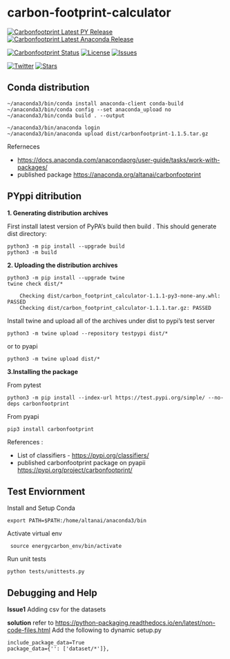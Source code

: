 # carbon-footprint-calculator

[![Carbonfootprint Latest PY Release](https://img.shields.io/badge/carbonfootprint-latest%20release-pink)](https://pypi.org/project/carbonfootprint/)
[![Carbonfootprint Latest Anaconda Release](
https://anaconda.org/altanai/carbonfootprint/badges/version.svg)](https://anaconda.org/altanai/carbonfootprint)


[![Carbonfootprint Status](https://img.shields.io/badge/status-stable-brightgreen)](https://pypi.org/project/carbonfootprint/#history)
[![License](https://img.shields.io/github/license/renewable-energy-experiments/carbon-footprint-calculator)](https://github.com/renewable-energy-experiments/carbon-footprint-calculator/blob/main/LICENSE)
[![Issues](https://img.shields.io/github/issues/renewable-energy-experiments/carbon-footprint-calculator)](https://github.com/renewable-energy-experiments/carbon-footprint-calculator/issues)

[![Twitter](https://img.shields.io/twitter/url?url=https%3A%2F%2Fgithub.com%2Frenewable-energy-experiments%2Fcarbon-footprint-calculator
)](https://twitter.com/altanai)
[![Stars](https://img.shields.io/github/stars/renewable-energy-experiments/carbon-footprint-calculator)](https://github.com/renewable-energy-experiments/carbon-footprint-calculator/stargazers)

## Conda distribution

    ~/anaconda3/bin/conda install anaconda-client conda-build
    ~/anaconda3/bin/conda config --set anaconda_upload no
    ~/anaconda3/bin/conda build . --output

    ~/anaconda3/bin/anaconda login
    ~/anaconda3/bin/anaconda upload dist/carbonfootprint-1.1.5.tar.gz
 
Referneces 
 - https://docs.anaconda.com/anacondaorg/user-guide/tasks/work-with-packages/
 - published package  https://anaconda.org/altanai/carbonfootprint
 
## PYppi ditribution 

**1. Generating distribution archives**

First install latest version of PyPA’s build then build . This should generate dist directory:

    python3 -m pip install --upgrade build
    python3 -m build
    
**2. Uploading the distribution archives**

    python3 -m pip install --upgrade twine
    twine check dist/*
    
        Checking dist/carbon_footprint_calculator-1.1.1-py3-none-any.whl: PASSED
        Checking dist/carbon_footprint_calculator-1.1.1.tar.gz: PASSED

Install twine and upload all of the archives under dist to pypi’s test server

    python3 -m twine upload --repository testpypi dist/*
    
or to pyapi
    
    python3 -m twine upload dist/*
    
**3.Installing the package**

From pytest 

    python3 -m pip install --index-url https://test.pypi.org/simple/ --no-deps carbonfootprint

From pyapi

    pip3 install carbonfootprint

References :
 - List of classifiers - https://pypi.org/classifiers/ 
 - published carbonfootprint package on pyapii https://pypi.org/project/carbonfootprint/

## Test Enviornment 

Install and Setup Conda 

    export PATH=$PATH:/home/altanai/anaconda3/bin
    
Activate virtual env 

     source energycarbon_env/bin/activate
     
Run unit tests 

    python tests/unittests.py
 
 
## Debugging and Help
 
**Issue1** Adding csv for the datasets 

**solution** refer to https://python-packaging.readthedocs.io/en/latest/non-code-files.html 
Add the following to dynamic setup.py 

    include_package_data=True
    package_data={'': ['dataset/*']},